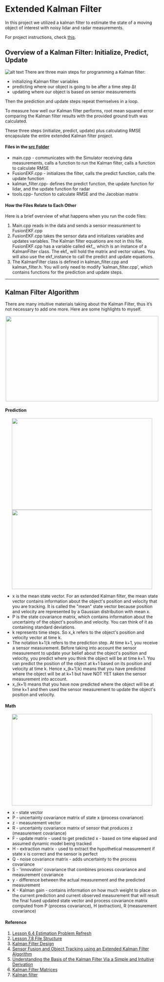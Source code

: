 # Extended Kalman Filter 

In this project we utilized a kalman filter to estimate the state of a moving object of interest with noisy lidar and radar measurements. 

For project instructions, check [this](https://github.com/udacity/CarND-Extended-Kalman-Filter-Project). 

## Overview of a Kalman Filter: Initialize, Predict, Update
![alt text](https://github.com/jwangjie/SDC-Extended-Kalman-Filter-Project/blob/master/data/The%20Sensor%20Fusion%20Flow%20using%20Kalman%20Filter%20algorithm.png)
There are three main steps for programming a Kalman filter:

* initializing Kalman filter variables
* predicting where our object is going to be after a time step Δt
* updating where our object is based on sensor measurements

Then the prediction and update steps repeat themselves in a loop.

To measure how well our Kalman filter performs, root mean squared error comparing the Kalman filter results with the provided ground truth was calculated.

These three steps (initialize, predict, update) plus calculating RMSE encapsulate the entire extended Kalman filter project.

#### Files in the [src Folder](https://github.com/jwangjie/SDC-Extended-Kalman-Filter-Project/tree/master/src)

* main.cpp - communicates with the Simulator receiving data measurements, calls a function to run the Kalman filter, calls a function to calculate RMSE
* FusionEKF.cpp - initializes the filter, calls the predict function, calls the update function
* kalman_filter.cpp- defines the predict function, the update function for lidar, and the update function for radar
* tools.cpp- function to calculate RMSE and the Jacobian matrix

#### How the Files Relate to Each Other
Here is a brief overview of what happens when you run the code files:
1.	Main.cpp reads in the data and sends a sensor measurement to FusionEKF.cpp
2.	FusionEKF.cpp takes the sensor data and initializes variables and updates variables. The Kalman filter equations are not in this file. FusionEKF.cpp has a variable called ekf_, which is an instance of a KalmanFilter class. The ekf_ will hold the matrix and vector values. You will also use the ekf_instance to call the predict and update equations.
3.	The KalmanFilter class is defined in kalman_filter.cpp and kalman_filter.h. You will only need to modify 'kalman_filter.cpp', which contains functions for the prediction and update steps.

---

## Kalman Filter Algorithm

There are many intuitive materials taking about the Kalman Filter, thus it’s not necessary to add one more. Here are some highlights to myself.
<p align="center">
  <img src="https://upload.wikimedia.org/wikipedia/commons/a/a5/Basic_concept_of_Kalman_filtering.svg" 
       width="500px" height="280px"/>
</p>

#### Prediction

<p align="center">
  <img src="https://github.com/jwangjie/SDC-Extended-Kalman-Filter-Project/blob/master/data/KF%20Prediction.png" 
       width="460px" height="300px"/>
  <img src="https://github.com/jwangjie/SDC-Extended-Kalman-Filter-Project/blob/master/data/State%20and%20Convariance.png" 
       width="460px" height="260px"/>
</p>

* x is the mean state vector. For an extended Kalman filter, the mean state vector contains information about the object's position and velocity that you are tracking. It is called the "mean" state vector because position and velocity are represented by a Gaussian distribution with mean x.
* P is the state covariance matrix, which contains information about the uncertainty of the object's position and velocity. You can think of it as containing standard deviations.
* k represents time steps. So x_k refers to the object's position and velocity vector at time k.
* The notation k+1∣k refers to the prediction step. At time k+1, you receive a sensor measurement. Before taking into account the sensor measurement to update your belief about the object's position and velocity, you predict where you think the object will be at time k+1. You can predict the position of the object at k+1 based on its position and velocity at time k. Hence x_(k+1∣k) means that you have predicted where the object will be at k+1 but have NOT YET taken the sensor measurement into account.
* x_(k+1) means that you have now predicted where the object will be at time k+1 and then used the sensor measurement to update the object's position and velocity.

#### Math
<p align="center">
  <img src="https://github.com/jwangjie/SDC-Extended-Kalman-Filter-Project/blob/master/data/Kalman%20Filter%20Equaitons.png" width="460px" height="300px"/>
</p>

* x - state vector
* P - uncertainty covariance matrix of state x (process covariance)
* z - measurement vector 
* R - uncertainty covariance matrix of sensor that produces z (measurement covariance)
* F - update matrix - used to get predicted x - based on time elapsed and assumed dynamic model being tracked
* H - extraction matrix - used to extract the hypothetical measurement if state x is correct and the sensor is perfect
* Q - noise covariance matrix - adds uncertainty to the process covariance
* S - 'innovation' covariance that combines process covariance and measurement covariance
* y - difference between the actual measurement and the predicted measurement 
* K - Kalman gain - contains information on how much weight to place on the current prediction and current observed measurement that will result the final fused updated state vector and process covariance matrix computed from P (process covariance), H (extraction), R (measurement covariance)

#### Reference
1.	[Lesson 6.4 Estimation Problem Refresh](https://classroom.udacity.com/nanodegrees/nd013/parts/40f38239-66b6-46ec-ae68-03afd8a601c8/modules/0949fca6-b379-42af-a919-ee50aa304e6a/lessons/3612b91d-9c33-47ad-8067-a572a6c93837/concepts/81d536e6-4f6f-4970-94a2-eec7f0a20595#) 
2.	[Lesson 7.8 File Structure]( https://classroom.udacity.com/nanodegrees/nd013/parts/40f38239-66b6-46ec-ae68-03afd8a601c8/modules/0949fca6-b379-42af-a919-ee50aa304e6a/lessons/f758c44c-5e40-4e01-93b5-1a82aa4e044f/concepts/295dfb84-91ad-4887-87b0-3c0b635684b5) 
3.	[Kalman Filter Design ](https://classroom.udacity.com/courses/cs373/lessons/48723604/concepts/486836600923)
4.	[Sensor Fusion and Object Tracking using an Extended Kalman Filter Algorithm](https://medium.com/@mithi/object-tracking-and-fusing-sensor-measurements-using-the-extended-kalman-filter-algorithm-part-1-f2158ef1e4f0)
5.	[Understanding the Basis of the Kalman Filter Via a Simple and Intuitive Derivation](http://www.cl.cam.ac.uk/~rmf25/papers/Understanding%20the%20Basis%20of%20the%20Kalman%20Filter.pdf)
6.	[Kalman Filter Matrices](https://www.udacity.com/wiki/cs373/kalman-filter-matrices)
7.  [Kalman filter](https://en.wikipedia.org/wiki/Kalman_filter)



